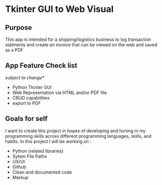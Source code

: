 # Tkinter GUI to Web Visual

## Purpose

This app is intended for a shipping/logistics business to log transaction statments and create an invoice that can be viewed on the web and saved as a PDF

## App Feature Check list

_subject to change\*_

- Python Tkinter GUI
- Web Representation via HTML and/or PDF file
- CRUD capabilities
- export to PDF

## Goals for self

I want to create this project in hopes of developing and honing in my programming skills across different programming languages, skills, and habits. In this project I will be working on :

- Python (related libraries)
- Sytem File Paths
- UX/UI
- Github
- Clean and documented code
- Markup
